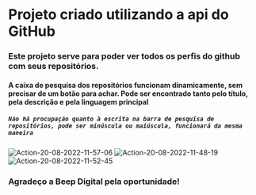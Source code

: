 # Projeto criado utilizando a api do GitHub

### Este projeto serve para poder ver todos os perfis do github com seus repositórios.
#### A caixa de pesquisa dos repositórios funcionam dinamicamente, sem precisar de um botão para achar. Pode ser encontrado tanto pelo título, pela descrição e pela linguagem principal

##### `Não há procupação quanto à escrita na barra de pesquisa de repositórios, pode ser minúscula ou maiúscula, funcionará da mesma maneira`
![Action-20-08-2022-11-57-06](https://user-images.githubusercontent.com/57050195/185752953-16fdfa32-0b22-4bfc-8365-441ebd2c5529.gif)
![Action-20-08-2022-11-48-19](https://user-images.githubusercontent.com/57050195/185752563-98c25727-deb2-4533-9968-40c76afa6501.gif)
![Action-20-08-2022-11-52-45](https://user-images.githubusercontent.com/57050195/185752673-2b68f141-2f20-40b8-b6b8-5e9d73d48864.gif)

### Agradeço a Beep Digital pela oportunidade!
